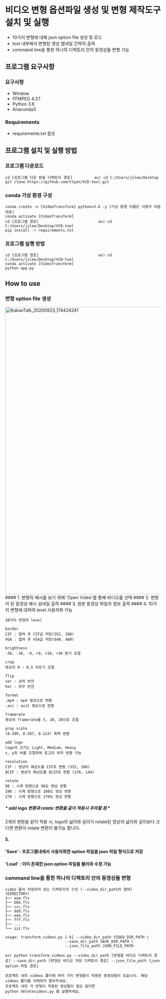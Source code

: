 # 비디오 변형 옵션파일 생성 및 변형 제작도구 설치 및 실행
- 10가지 변형에 대해 json option file 생성 및 로드
- tool 내부에서 변형된 영상 썸네일 간략히 출력
- command line을 통한 하나의 디렉토리 안의 동영상들 변형 기능

## 프로그램 요구사항
### 요구사항
* Window
* FFMPEG 4.3.1
* Python 3.6
* Anaconda3 
### Requirements
- requirements.txt 참조 

## 프로그램 설치 및 실행 방법
### 프로그램 다운로드
```
cd [프로그램 다운 받을 디렉토리 경로]          ex) cd C:/Users/jslee/Desktop
git clone https://github.com/ttyon/VCD-tool.git
```

### conda 가상 환경 구성
```
conda create -n [VideoTransform] python=3.6 -y (가상 환경 이름은 사용자 마음대로)
conda activate [VideoTransform]
cd [프로그램 경로]                           ex) cd C:/Users/jslee/Desktop/VCD-tool
pip install -r requirements.txt
```
 
### 프로그램 실행 방법
```
cd [프로그램 경로]                           ex) cd C:/Users/jslee/Desktop/VCD-tool
conda activate [VideoTransform]
python app.py
```

## How to use
### 변형 option file 생성

<img width="926" alt="KakaoTalk_20200923_174424241" src="https://user-images.githubusercontent.com/46225226/108618700-8f518200-7463-11eb-943a-18dfea4e5bf6.png">
#### 1. 변형의 예시를 보기 위해 'Open Video'를 통해 비디오를 선택
#### 2. 변형이 된  동영상 예시 섬네일 출력
#### 3. 원본 동영상 파일의 정보 출력
#### 4. 10가지 변형에 대하여 level 사용자화 가능

```
10가지 변형의 level

border
CIF : 캡쳐 후 CIF급 저장(352, 288)
VGA : 캡쳐 후 VGA급 저장(640, 480)

brightness
-36, -18, -9, +9, +18, +36 밝기 조절

crop
영상의 0 ~ 0.5 자르기 조절

flip
ver : 상하 반전
hor : 좌우 반전

format
.mp4 : mp4 영상으로 변환
.avi : avit 영상으로 변환

framerate
영상의 framerate를 5, 10, 20으로 조절

gray scale
(0.299, 0.587, 0.114) 흑백 변환

add logo
logo의 크기는 Light, Medium, Heavy
x, y축 바를 조절하여 로고의 위치 변환 가능

resolution
CIF : 영상의 해상도를 CIF로 변환 (352, 288)
QCIF : 영상의 해상도를 QCIF로 변환 (176, 144)

rotate
90 : 시계 방향으로 90도 영상 변환
180 : 시계 방향으로 180도 영상 변환
270 : 시계 방향으로 270도 영상 변환   
```

##### * add logo 변환과 rotate 변환을 같이 적용시 주의할 점 *
2개의 변환을 같이 적용 시, logo의 넓이와 길이가 rotate된 영상의 넓이와 길이보다 크다면
변환이 rotate 변환이 불가능 합니다. 


#### 5. 
#### 'Save' : 프로그램내에서 사용자화한 option 파일을 json 파일 형식으로 저장
#### 'Load' : 이미 존재한 json option 파일을 불러와 수정 가능


### command line을 통한 하나의 디렉토리 안의 동영상들 변형

```
video 들이 저장되어 있는 디렉토리의 구성 (--video_dir_path의 형태)
(DIRECTORY)
├── aaa.flv
├── bbb.flv
├── ccc.flv
├── ddd.flv
├── eee.flv
├── fff.flv
├── ...
└── zzz.flv

usage: transform_videos.py [-h] --video_dir_path VIDEO_DIR_PATH \
                           --save_dir_path SAVE_DIR_PATH \
                           --json_file_path JSON_FILE_PATH 

ex) python transform_videos.py --video_dir_path [변형할 비디오 디렉토리 경로] --save_dir_path [변형된 비디오 저장 디렉토리 경로] --json_file_path [json option 파일 경로]
```

```
프로젝트 내의 videos 폴더에 여러 가지 변형들이 적용된 동영상들이 있습니다. 해당 videos 폴더를 삭제하지 말아주세요.
프로젝트 내의 각 변형이 적용된 영상들이 필요 없다면
python deletevideos.py 를 실행하세요.
```

 

